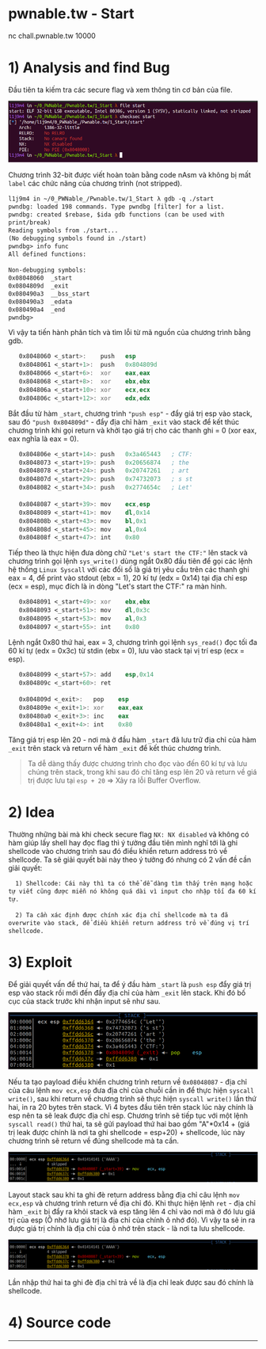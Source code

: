 # pwnable.tw - Start

nc chall.pwnable.tw 10000

# 1) Analysis and find Bug

Đầu tiên ta kiếm tra các secure flag và xem thông tin cơ bản của file.

![checksec.png](images/checksec.png)

Chương trình 32-bit được viết hoàn toàn bằng code nAsm và không bị mất `label` các chức năng của chương trình (not stripped).

```
l1j9m4 in ~/0_PWNable_/Pwnable.tw/1_Start λ gdb -q ./start  
pwndbg: loaded 198 commands. Type pwndbg [filter] for a list.
pwndbg: created $rebase, $ida gdb functions (can be used with print/break)
Reading symbols from ./start...
(No debugging symbols found in ./start)
pwndbg> info func
All defined functions:

Non-debugging symbols:
0x08048060  _start
0x0804809d  _exit
0x080490a3  __bss_start
0x080490a3  _edata
0x080490a4  _end
pwndbg> 
```

Vì vậy ta tiến hành phân tích và tìm lỗi từ mã nguồn của chương trình bằng gdb.

```asm
   0x8048060 <_start>:    push   esp
   0x8048061 <_start+1>:  push   0x804809d
   0x8048066 <_start+6>:  xor    eax,eax
   0x8048068 <_start+8>:  xor    ebx,ebx
   0x804806a <_start+10>: xor    ecx,ecx
   0x804806c <_start+12>: xor    edx,edx
```

Bắt đầu từ hàm `_start`, chương trình `"push esp"` - đẩy giá trị esp vào stack, sau đó `"push 0x804809d"` - đẩy địa chỉ hàm `_exit` vào stack để kết thúc chương trình khi gọi return và khởi tạo giá trị cho các thanh ghi = 0 (xor eax, eax nghĩa là eax = 0).

```asm
   0x804806e <_start+14>: push   0x3a465443   ; CTF:
   0x8048073 <_start+19>: push   0x20656874   ; the
   0x8048078 <_start+24>: push   0x20747261   ; art 
   0x804807d <_start+29>: push   0x74732073   ; s st
   0x8048082 <_start+34>: push   0x2774654c   ; Let'
   
   0x8048087 <_start+39>: mov    ecx,esp
   0x8048089 <_start+41>: mov    dl,0x14
   0x804808b <_start+43>: mov    bl,0x1
   0x804808d <_start+45>: mov    al,0x4
   0x804808f <_start+47>: int    0x80
```

Tiếp theo là thực hiện đưa dòng chữ `"Let's start the CTF:"` lên stack và chương trình gọi lệnh `sys_write()` dùng ngắt 0x80 đầu tiên để gọi các lệnh hệ thống `Linux Syscall` với các đối số là giá trị yêu cầu trên các thanh ghi eax = 4, để print vào stdout (ebx = 1), 20 kí tự (edx = 0x14) tại địa chỉ esp (ecx = esp), mục đích là in dòng "Let's start the CTF:" ra màn hình.

```asm
   0x8048091 <_start+49>: xor    ebx,ebx
   0x8048093 <_start+51>: mov    dl,0x3c
   0x8048095 <_start+53>: mov    al,0x3
   0x8048097 <_start+55>: int    0x80
```

Lệnh ngắt 0x80 thứ hai, eax = 3, chương trình gọi lệnh `sys_read()` đọc tối đa 60 kí tự (edx = 0x3c) từ stdin (ebx = 0), lưu vào stack tại vị trí esp (ecx = esp).

```asm
   0x8048099 <_start+57>: add    esp,0x14
   0x804809c <_start+60>: ret    
   
   0x804809d <_exit>:   pop    esp
   0x804809e <_exit+1>: xor    eax,eax
   0x80480a0 <_exit+3>: inc    eax
   0x80480a1 <_exit+4>: int    0x80
```

Tăng giá trị esp lên 20 - nơi mà ở đầu hàm `_start` đã lưu trữ địa chỉ của hàm `_exit` trên stack và return vể hàm `_exit` để kết thúc chương trình.

>Ta dễ dàng thấy được chương trình cho đọc vào đến 60 kí tự và lưu chúng trên stack, trong khi sau đó chỉ tăng esp lên 20 và return về giá trị được lưu tại `esp + 20` => Xảy ra lỗi Buffer Overflow. 

# 2) Idea

Thường những bài mà khi check secure flag `NX: NX disabled` và không có hàm giúp lấy shell hay đọc flag thì ý tưởng đầu tiên mình nghĩ tới là ghi shellcode vào chương trình sau đó điều khiển return address trỏ về shellcode. Ta sẽ giải quyết bài này theo ý tưởng đó nhưng có 2 vấn đề cần giải quyết:

      1) Shellcode: Cái này thì ta có thể dễ dàng tìm thấy trên mạng hoặc tự viết cũng được miễn nó không quá dài vì input cho nhập tối đa 60 kí tự.
      
      2) Ta cần xác định được chính xác địa chỉ shellcode mà ta đã overwrite vào stack, để điều khiển return address trỏ về đúng vị trí shellcode.

# 3) Exploit

Để giải quyết vấn đề thứ hai, ta để ý đầu hàm `_start` là `push esp` đẩy giá trị esp vào stack rồi mới đến đẩy địa chỉ của hàm `_exit` lên stack. Khi đó bố cục của stack trước khi nhận input sẽ như sau. 

![layoutStack1.png](images/layoutStack1.png)

Nếu ta tạo payload điều khiển chương trình return về `0x08048087` - địa chỉ của câu lệnh `mov ecx,esp` đưa địa chỉ của chuỗi cần in để thực hiện `syscall write()`, sau khi return về chương trình sẽ thực hiện `syscall write()` lần thứ hai, in ra 20 bytes trên stack. Vì 4 bytes đầu tiên trên stack lúc này chính là esp nên ta sẽ leak được địa chỉ esp. Chương trình sẽ tiếp tục với một lệnh `syscall read()` thứ hai, ta sẽ gửi payload thứ hai bao gồm "A"*0x14 + (giá trị leak được chính là nơi ta ghi shellcode = esp+20) + shellcode, lúc này chương trình sẽ return về đúng shellcode mà ta cần.

![layoutStack2.png](images/layoutStack2.png)

Layout stack sau khi ta ghi đè return address bằng địa chỉ câu lệnh `mov ecx,esp` và chương trình return về địa chỉ đó. Khi thực hiện lệnh `ret` - địa chỉ hàm `_exit` bị đẩy ra khỏi stack và esp tăng lên 4 chỉ vào nơi mà ở đó lưu giá trị của esp (Ô nhớ lưu giá trị là địa chỉ của chính ô nhớ đó). Vì vậy ta sẽ in ra được giá trị chính là địa chỉ của ô nhớ trên stack - là nơi ta lưu shellcode.

![layoutStack2.png](images/layoutStack2.png)

Lần nhập thứ hai ta ghi đè địa chỉ trả về là địa chỉ leak được sau đó chính là shellcode. 

# 4) Source code

------------------------------------------------------
